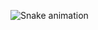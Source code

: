 ![Snake animation](https://github.com/LucasCardoso789/LucasCardoso789/blob/output/github-contribution-grid-snake.svg)
 

